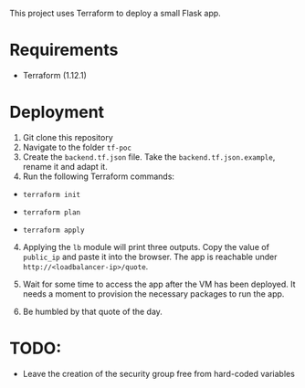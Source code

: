 This project uses Terraform to deploy a small Flask app.


# Requirements

- Terraform (1.12.1)

# Deployment

1. Git clone this repository
2. Navigate to the folder `tf-poc`
3. Create the `backend.tf.json` file. Take the `backend.tf.json.example`, rename it and adapt it.
3. Run the following Terraform commands:

- `terraform init`

- `terraform plan`

- `terraform apply`

4. Applying the `lb` module will print three outputs. Copy the value of `public_ip` and paste it into the browser. The app is reachable under `http://<loadbalancer-ip>/quote`.

5. Wait for some time to access the app after the VM has been deployed. It needs a moment to provision the necessary packages to run the app. 

6. Be humbled by that quote of the day. 

# TODO:

- Leave the creation of the security group free from hard-coded variables